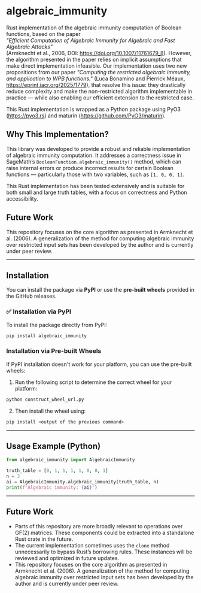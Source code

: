 # algebraic_immunity

Rust implementation of the algebraic immunity computation of Boolean functions, based on the paper  
*"Efficient Computation of Algebraic Immunity for Algebraic and Fast Algebraic Attacks"*  
(Armknecht et al., 2006, DOI: https://doi.org/10.1007/11761679_8). However, the algorithm presented in the paper relies on implicit assumptions that make direct implementation infeasible. Our implementation uses two new propositions from our paper *"Computing the restricted algebraic immunity, and application to WPB functions."* (Luca Bonamino and Pierrick Méaux, https://eprint.iacr.org/2025/1779), that resolve this issue: they drastically reduce complexity and make the non-restricted algorithm implementable in practice — while also enabling our efficient extension to the restricted case.

This Rust implementation is wrapped as a Python package using PyO3 (https://pyo3.rs) and maturin (https://github.com/PyO3/maturin).

## Why This Implementation?

This library was developed to provide a robust and reliable implementation of algebraic immunity computation. It addresses a correctness issue in SageMath’s `BooleanFunction.algebraic_immunity()` method, which can raise internal errors or produce incorrect results for certain Boolean functions — particularly those with two variables, such as `[1, 0, 0, 1]`.

This Rust implementation has been tested extensively and is suitable for both small and large truth tables, with a focus on correctness and Python accessibility.

## Future Work

This repository focuses on the core algorithm as presented in Armknecht et al. (2006). A generalization of the method for computing algebraic immunity over restricted input sets has been developed by the author and is currently under peer review.

---

## Installation

You can install the package via **PyPI** or use the **pre-built wheels** provided in the GitHub releases.

### ✅ Installation via PyPI

To install the package directly from PyPI:

```bash
pip install algebraic_immunity
```

### Installation via Pre-built Wheels
If PyPI installation doesn't work for your platform, you can use the pre-built wheels:
1. Run the following script to determine the correct wheel for your platform:
```bash
python construct_wheel_url.py
```
2. Then install the wheel using:
```bash
pip install <output of the previous command>
```
---

## Usage Example (Python)
```python
from algebraic_immunity import AlgebraicImmunity

truth_table = [0, 1, 1, 1, 1, 0, 0, 1]
n = 3
ai = AlgebraicImmunity.algebraic_immunity(truth_table, n)
print(f"Algebraic immunity: {ai}")
```

---

## Future Work

- Parts of this repository are more broadly relevant to operations over GF(2) matrices. These components could be extracted into a standalone Rust crate in the future.
- The current implementation sometimes uses the `clone` method unnecessarily to bypass Rust’s borrowing rules. These instances will be reviewed and optimized in future updates.
- This repository focuses on the core algorithm as presented in Armknecht et al. (2006). A generalization of the method for computing algebraic immunity over restricted input sets has been developed by the author and is currently under peer review.

